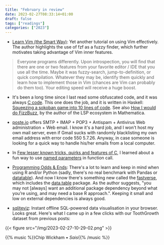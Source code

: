 ```yaml
---
title: "February in review"
date: 2023-02-27T08:33:14+01:00
draft: false
tags: ["readings"]
categories: ["2023"]
---
```


- [Learn Vim (the Smart Way)](https://github.com/iggredible/Learn-Vim): Yet another tutorial on using Vim effectively. The author highlights the use of fzf as a fuzzy finder, which further motivates taking advantage of Vim inner features.

> Everyone programs differently. Upon introspection, you will find that there are one or two features from your favorite editor / IDE that you use all the time. Maybe it was fuzzy-search, jump-to-definition, or quick compilation. Whatever they may be, identify them quickly and learn how to implement those in Vim (chances are Vim can probably do them too). Your editing speed will receive a huge boost.

- It's been a long time since I last read some obfuscated code, and it was always [C code](https://www.ioccc.org/). This one does the job, and it is written in Haskell: [Squeezing a sokoban game into 10 lines of code](https://www.cole-k.com/2023/02/21/tiny-games-hs/). See also [How I would do FizzBuzz](https://bostick.github.io/blog/2022/05/fizz-buzz/), by the author of the LSP ecosystem in Mathematica.

- [poste.io](https://poste.io/) offers SMTP + IMAP + POP3 + Antispam + Antivirus Web administration + Web email. I know it's a hard job, and I won't host my own mail server, even if Gmail sucks with randomly blacklisting my own email address with error code 550 5.7.26. Anyway, in case someone is looking for a quick way to handle his/her emails from a local computer.

- In [Few lesser known tricks, quirks and features of C](https://blog.joren.ga/less-known-c), I learned about a fun way to use [named parameters](https://blog.joren.ga/less-known-c#named-function-parameters) in function call.

- [Programming Odds & Ends](https://m-clark.github.io/posts/2022-07-25-programming/#coalesceifelse): There's a lot to learn and keep in mind when using R and/or Python (sadly, there's no real benchmark with Pandas or [datatable](/post/python-datatable/)). And now I know there's something new called the [fastverse](https://fastverse.github.io/fastverse/), which includes the [data.table](https://github.com/Rdatatable/data.table) package. As the author suggests, "you may not [always] want an additional package dependency beyond what you’re using, and may need a base R approach.". Keeping it small and low on external dependencies is always good.

- [sqliteviz](https://sqliteviz.com/): Instant offline SQL-powered data visualisation in your browser. Looks great. Here's what I came up in a few clicks with our ToothGrowth dataset from previous posts:

{{< figure src="/img/2023-02-27-10-29-02.png" >}}

{{% music %}}Chip Wickham • _Sais_{{% /music %}}

